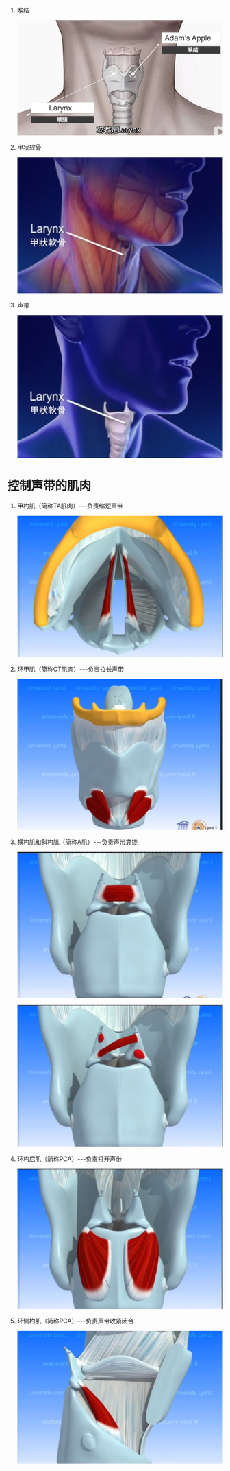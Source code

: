 1. 喉结

   ![喉结](images/喉结.png)

2. 甲状软骨

   ![甲状软骨](images/甲状软骨.png)

3. 声带

   ![甲状软骨](images/甲状软骨-1.png)

# 控制声带的肌肉

1. 甲杓肌（简称TA肌肉）---负责缩短声带

   ![甲杓肌](images/甲杓肌.png)

2. 环甲肌（简称CT肌肉）---负责拉长声带

   ![环甲肌](images/环甲肌.png)

3. 横杓肌和斜杓肌（简称A肌）---负责声带靠拢 

   ![横杓肌](images/横杓肌.png)

   ![斜杓肌](images/斜杓肌.png)

4. 环杓后肌（简称PCA）---负责打开声带

   ![环杓后肌](images/环杓后肌.png)

5. 环侧杓肌（简称PCA）---负责声带收紧闭合

   ![环测杓肌](images/环侧杓肌.png)